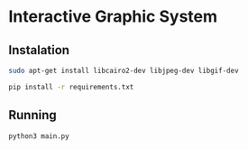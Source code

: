 # Interactive Graphic System

## Instalation
```bash
sudo apt-get install libcairo2-dev libjpeg-dev libgif-dev
```
```bash
pip install -r requirements.txt
```

## Running
```bash
python3 main.py
```
